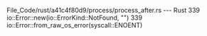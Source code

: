 File_Code/rust/a41c4f80d9/process/process_after.rs --- Rust
339             io::Error::new(io::ErrorKind::NotFound, "")                                                                                                  339             io::Error::from_raw_os_error(syscall::ENOENT)

